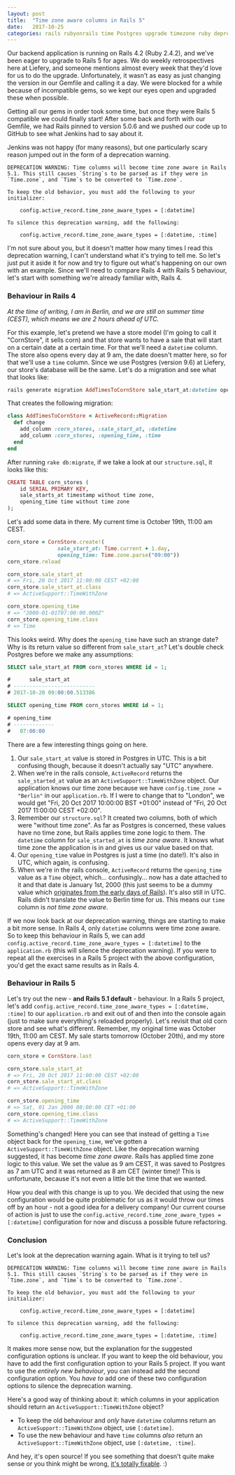 ```yaml
---
layout: post
title:  "Time zone aware columns in Rails 5"
date:   2017-10-25
categories: rails rubyonrails time Postgres upgrade timezone ruby deprecation
---
```


Our backend application is running on Rails 4.2 (Ruby 2.4.2), and we've been eager to upgrade to Rails 5 for ages. We do weekly retrospectives here at Liefery, and someone mentions almost every week that they'd love for us to do the upgrade. Unfortunately, it wasn't as easy as just changing the version in our Gemfile and calling it a day. We were blocked for a while because of incompatible gems, so we kept our eyes open and upgraded these when possible.

Getting all our gems in order took some time, but once they were Rails 5 compatible we could finally start! After some back and forth with our Gemfile, we had Rails pinned to version 5.0.6 and we pushed our code up to GitHub to see what Jenkins had to say about it.

Jenkins was not happy (for many reasons), but one particularly scary reason jumped out in the form of a deprecation warning.

```
DEPRECATION WARNING: Time columns will become time zone aware in Rails 5.1. This still causes `String`s to be parsed as if they were in `Time.zone`, and `Time`s to be converted to `Time.zone`.

To keep the old behavior, you must add the following to your initializer:

    config.active_record.time_zone_aware_types = [:datetime]

To silence this deprecation warning, add the following:

    config.active_record.time_zone_aware_types = [:datetime, :time]
```

I'm not sure about you, but it doesn't matter how many times I read this deprecation warning, I can't understand what it's trying to tell me. So let's just put it aside it for now and try to figure out what's happening on our own with an example. Since we'll need to compare Rails 4 with Rails 5 behaviour, let's start with something we're already familiar with, Rails 4.

### Behaviour in Rails 4

*At the time of writing, I am in Berlin, and we are still on summer time (CEST), which means we are 2 hours ahead of UTC.*

For this example, let's pretend we have a store model (I'm going to call it "CornStore", it sells corn) and that store wants to have a sale that will start on a certain date at a certain time. For that we'll need a `datetime` column. The store also opens every day at 9 am, the date doesn't matter here, so for that we'll use a `time` column. Since we use Postgres (version 9.6) at Liefery, our store's database will be the same. Let's do a migration and see what that looks like:

```ruby
rails generate migration AddTimesToCornStore sale_start_at:datetime opening_time:time
```

That creates the following migration:

```ruby
class AddTimesToCornStore < ActiveRecord::Migration
  def change
    add_column :corn_stores, :sale_start_at, :datetime
    add_column :corn_stores, :opening_time, :time
  end
end
```

After running `rake db:migrate`, if we take a look at our `structure.sql`, it looks like this:

```ruby
CREATE TABLE corn_stores (
    id SERIAL PRIMARY KEY,
    sale_starts_at timestamp without time zone,
    opening_time time without time zone
);
```

Let's add some data in there. My current time is October 19th, 11:00 am CEST.

```ruby
corn_store = CornStore.create!(
                sale_start_at: Time.current + 1.day,
                opening_time: Time.zone.parse("09:00"))
corn_store.reload

corn_store.sale_start_at
# => Fri, 20 Oct 2017 11:00:00 CEST +02:00
corn_store.sale_start_at.class
# => ActiveSupport::TimeWithZone

corn_store.opening_time
# => "2000-01-01T07:00:00.000Z"
corn_store.opening_time.class
# => Time
```

This looks weird. Why does the `opening_time` have such an strange date? Why is its return value so different from `sale_start_at`? Let's double check Postgres before we make any assumptions:

```sql
SELECT sale_start_at FROM corn_stores WHERE id = 1;

#      sale_start_at
# --------------------------
# 2017-10-20 09:00:00.513386

SELECT opening_time FROM corn_stores WHERE id = 1;

# opening_time
# -------------
#   07:00:00
```

There are a few interesting things going on here.

1. Our `sale_start_at` value is stored in Postgres in UTC. This is a bit confusing though, because it doesn't actually say "UTC" anywhere.
2. When we're in the rails console, `ActiveRecord` returns the `sale_started_at` value as an `ActiveSupport::TimeWithZone` object. Our application knows our time zone because we have `config.time_zone = "Berlin"` in our `application.rb`. If I were to change that to "London", we would get "Fri, 20 Oct 2017 10:00:00 BST +01:00" instead of "Fri, 20 Oct 2017 11:00:00 CEST +02:00".
3. Remember our `structure.sql`? It created two columns, both of which were "without time zone". As far as Postgres is concerned, these values have no time zone, but Rails applies time zone logic to them. The `datetime` column for `sale_started_at` is *time zone aware*. It knows what time zone the application is in and gives us our value based on that.
4. Our `opening_time` value in Postgres is just a time (no date!). It's also in UTC, which again, is confusing.
5. When we're in the rails console, `ActiveRecord` returns the `opening_time` value as a `Time` object, which... confusingly... now has a date attached to it and that date is January 1st, 2000 (this just seems to be a dummy value which [originates from the early days of Rails](https://github.com/rails/rails/blob/b3df95985a449fd155868b4ec04a556530a03e6c/activerecord/lib/active_record/connection_adapters/abstract/schema_definitions.rb#L78)). It's also still in UTC. Rails didn't translate the value to Berlin time for us. This means our `time` column is *not time zone aware*.

If we now look back at our deprecation warning, things are starting to make a bit more sense. In Rails 4, only `datetime` columns were time zone aware. So to keep this behaviour in Rails 5, we can add `config.active_record.time_zone_aware_types = [:datetime]` to the `application.rb` (this will silence the deprecation warning). If you were to repeat all the exercises in a Rails 5 project with the above configuration, you'd get the exact same results as in Rails 4.

### Behaviour in Rails 5

Let's try out the new - **and Rails 5.1 default** - behaviour. In a Rails 5 project, let's add `config.active_record.time_zone_aware_types = [:datetime, :time]` to our `application.rb` and exit out of and then into the console again (just to make sure everything's reloaded properly). Let's revisit that old corn store and see what's different. Remember, my original time was October 19th, 11:00 am CEST. My sale starts tomorrow (October 20th), and my store opens every day at 9 am.

```ruby
corn_store = CornStore.last

corn_store.sale_start_at
# => Fri, 20 Oct 2017 11:00:00 CEST +02:00
corn_store.sale_start_at.class
# => ActiveSupport::TimeWithZone

corn_store.opening_time
# => Sat, 01 Jan 2000 08:00:00 CET +01:00
corn_store.opening_time.class
# => ActiveSupport::TimeWithZone
```

Something's changed! Here you can see that instead of getting a `Time` object back for the `opening_time`, we've gotten a `ActiveSupport::TimeWithZone` object. Like the deprecation warning suggested, it has become *time zone aware*. Rails has applied time zone logic to this value. We set the value as 9 am CEST, it was saved to Postgres as 7 am UTC and it was returned as 8 am CET (winter time)! This is unfortunate, because it's not even a little bit the time that we wanted.

How you deal with this change is up to you. We decided that using the new configuration would be quite problematic for us as it would throw our times off by an hour - not a good idea for a delivery company! Our current course of action is just to use the `config.active_record.time_zone_aware_types = [:datetime]` configuration for now and discuss a possible future refactoring.

### Conclusion

Let's look at the deprecation warning again. What is it trying to tell us?

```
DEPRECATION WARNING: Time columns will become time zone aware in Rails 5.1. This still causes `String`s to be parsed as if they were in `Time.zone`, and `Time`s to be converted to `Time.zone`.

To keep the old behavior, you must add the following to your initializer:

    config.active_record.time_zone_aware_types = [:datetime]

To silence this deprecation warning, add the following:

    config.active_record.time_zone_aware_types = [:datetime, :time]
```

It makes more sense now, but the explanation for the suggested configuration options is unclear. If you want to keep the old behaviour, you have to add the first configuration option to your Rails 5 project. If you want to use the *entirely new behaviour*, you can instead add the second configuration option. You *have to* add one of these two configuration options to silence the deprecation warning.

Here's a good way of thinking about it: which columns in your application should return an `ActiveSupport::TimeWithZone` object?

* To keep the old behaviour and *only* have `datetime` columns return an `ActiveSupport::TimeWithZone` object, use `[:datetime]`.
* To use the new behaviour and have `time` columns *also* return an `ActiveSupport::TimeWithZone` object, use `[:datetime, :time]`.

And hey, it's open source! If you see something that doesn't quite make sense or you think might be wrong, [it's totally fixable](https://github.com/rails/rails/pull/30954). :)